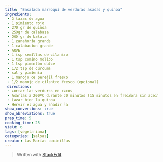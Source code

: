 ```yaml
---
title: "Ensalada marroquí de verduras asadas y quinoa"
ingredients:
 - 3 tazas de agua
 - 1 pimiento rojo
 - 270 gr de quinoa
 - 250gr de calabaza
 - 500 gr de batata
 - 1 zanahoria grande
 - 1 calabacíun grande
 - AOVE
 - 1 tsp semillas de cilantro
 - 1 tsp comino molido
 - 1 tsp pimentón dulce
 - 1/2 tsp de cúrcuma
 - sal y pimienta
 - 1 manojo de perejil fresco
 - 1/2 manojo de cilantro fresco (opcional)
 directions:
 - Cortar las verduras en tacos
 - Asarlas a 200ºC durante 30 minutos (15 minutos en freidora sin aceite)
 - Lavar bien la quinoa
 - Hervir el agua y añadir la 
show_convertions: true
show_abreviations: true
prep_time: 5
cooking_time: 25
yield: 6
tags: [vegetariana]
categories: [salsas]
creator: Las Marías cocinillas
---
```


> Written with [StackEdit](https://stackedit.io/).
<!--stackedit_data:
eyJoaXN0b3J5IjpbODI2MTgxNTI5XX0=
-->